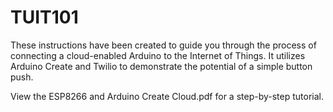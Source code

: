 # TUIT101
These instructions have been created to guide you through the process of connecting a cloud-enabled Arduino to the Internet of Things. It utilizes Arduino Create and Twilio to demonstrate the potential of a simple button push.

View the ESP8266 and Arduino Create Cloud.pdf for a step-by-step tutorial.
